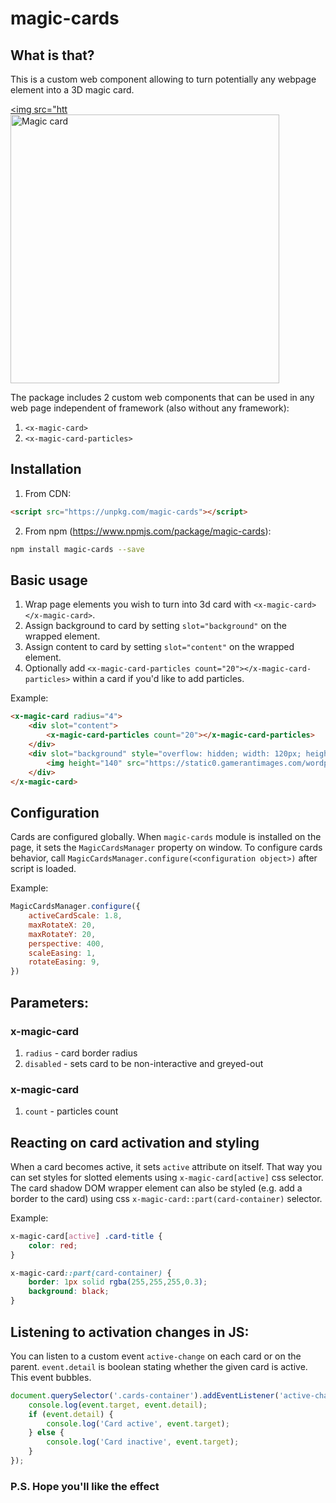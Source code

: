# magic-cards

## What is that?

This is a custom web component allowing to turn potentially any webpage element into a 3D magic card.

[<img src="htt<img width="430" alt="Magic card" src="https://user-images.githubusercontent.com/54023692/201346464-9e182827-709c-4b7a-b271-b8e07372438e.png" width="50%">](https://user-images.githubusercontent.com/54023692/201338672-091e5c71-dd00-4569-bea5-14a41fb95fe5.mov)

The package includes 2 custom web components that can be used in any web page independent of framework (also without any framework):

1. `<x-magic-card>`
2. `<x-magic-card-particles>`

## Installation

1. From CDN:

```html
<script src="https://unpkg.com/magic-cards"></script>
```

2. From npm (https://www.npmjs.com/package/magic-cards):

```sh
npm install magic-cards --save
```

## Basic usage

1. Wrap page elements you wish to turn into 3d card with `<x-magic-card></x-magic-card>`.
2. Assign background to card by setting `slot="background"` on the wrapped element.
3. Assign content to card by setting `slot="content"` on the wrapped element.
4. Optionally add `<x-magic-card-particles count="20"></x-magic-card-particles>` within a card if you'd like to add particles.

Example:
```html
<x-magic-card radius="4">
    <div slot="content">
        <x-magic-card-particles count="20"></x-magic-card-particles>
    </div>
    <div slot="background" style="overflow: hidden; width: 120px; height: 140px; display: flex; justify-content: center">
        <img height="140" src="https://static0.gamerantimages.com/wordpress/wp-content/uploads/2022/04/the-witcher-3-dlc-ballad-heroes-geralt-gwent-hand.jpg">
    </div>
</x-magic-card>
```

## Configuration

Cards are configured globally. When `magic-cards` module is installed on the page, it sets the `MagicCardsManager` property on window.
To configure cards behavior, call `MagicCardsManager.configure(<configuration object>)` after script is loaded.

Example: 
```js
MagicCardsManager.configure({
    activeCardScale: 1.8,
    maxRotateX: 20,
    maxRotateY: 20,
    perspective: 400,
    scaleEasing: 1,
    rotateEasing: 9,
})
```

## Parameters:

### x-magic-card
1. `radius` - card border radius
2. `disabled` - sets card to be non-interactive and greyed-out

### x-magic-card
1. `count` - particles count

## Reacting on card activation and styling

When a card becomes active, it sets `active` attribute on itself. That way you can set styles for slotted elements using `x-magic-card[active]` css selector.
The card shadow DOM wrapper element can also be styled (e.g. add a border to the card) using css `x-magic-card::part(card-container)` selector.

Example:
```css
x-magic-card[active] .card-title {
    color: red;
}

x-magic-card::part(card-container) {
    border: 1px solid rgba(255,255,255,0.3);
    background: black;
}
```

## Listening to activation changes in JS:

You can listen to a custom event `active-change` on each card or on the parent. `event.detail` is boolean stating whether the given card is active.
This event bubbles.

```js
document.querySelector('.cards-container').addEventListener('active-change', (event) => {
    console.log(event.target, event.detail);
    if (event.detail) {
        console.log('Card active', event.target);
    } else {
        console.log('Card inactive', event.target);
    }
});
```

### P.S. Hope you'll like the effect

